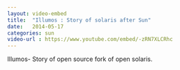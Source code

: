 ```yaml
---
layout: video-embed
title:  "Illumos : Story of solaris after Sun"
date:   2014-05-17
categories: sun
video-url : https://www.youtube.com/embed/-zRN7XLCRhc
---
```

Illumos- Story of open source fork of open solaris.
